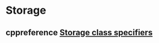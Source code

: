 # Storage 



## cppreference [Storage class specifiers](https://en.cppreference.com/w/cpp/language/storage_duration)